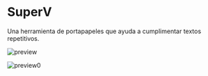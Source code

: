 # SuperV
Una herramienta de portapapeles que ayuda a cumplimentar textos repetitivos.

![preview](https://github.com/user-attachments/assets/967f376b-ae64-458d-a842-d476cd9feb9f) 

![preview0](https://github.com/user-attachments/assets/e8b58ac0-3d50-413c-bdcc-17f15c780498)
